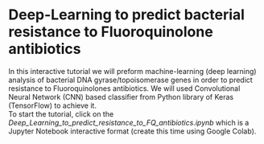 # Deep-Learning to predict bacterial resistance to Fluoroquinolone antibiotics
In this interactive tutorial we will preform machine-learning (deep learning) analysis of bacterial DNA gyrase/topoisomerase genes in order to predict resistance to Fluoroquinolones antibiotics. We will used Convolutional Neural Network (CNN) based classifier from Python library of Keras (TensorFlow) to achieve it.<br/>To start the tutorial, click on the *Deep_Learning_to_predict_resistance_to_FQ_antibiotics.ipynb* which is a Jupyter Notebook interactive format (create this time using Google Colab).

